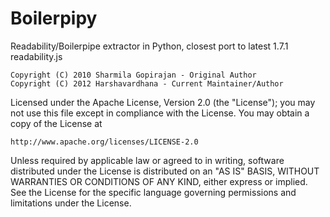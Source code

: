 Boilerpipy
======

Readability/Boilerpipe extractor in Python, closest port to latest 1.7.1 readability.js
  
    Copyright (C) 2010 Sharmila Gopirajan - Original Author
    Copyright (C) 2012 Harshavardhana - Current Maintainer/Author

Licensed under the Apache License, Version 2.0 (the "License");
you may not use this file except in compliance with the License.
You may obtain a copy of the License at

    http://www.apache.org/licenses/LICENSE-2.0

Unless required by applicable law or agreed to in writing, software
distributed under the License is distributed on an "AS IS" BASIS,
WITHOUT WARRANTIES OR CONDITIONS OF ANY KIND, either express or implied.
See the License for the specific language governing permissions and
limitations under the License.